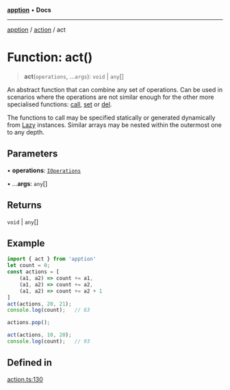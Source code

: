 [**apption**](../../README.md) • **Docs**

***

[apption](../../modules.md) / [action](../README.md) / act

# Function: act()

> **act**(`operations`, ...`args`): `void` \| `any`[]

An abstract function that can combine any set of operations. 
Can be used in scenarios where the operations are not similar enough for the 
other more specialised functions: [call](call.md), [set](set.md) or [del](del.md).

The functions to call may be specified statically or generated dynamically 
from [Lazy](../classes/Lazy.md) instances. Similar arrays may be nested within the outermost one to 
any depth.

## Parameters

• **operations**: [`IOperations`](../type-aliases/IOperations.md)

• ...**args**: `any`[]

## Returns

`void` \| `any`[]

## Example

```ts
import { act } from 'apption'
let count = 0;
const actions = [
    (a1, a2) => count += a1,
    (a1, a2) => count += a2,
    (a1, a2) => count += a2 + 1
]
act(actions, 20, 21);
console.log(count);   // 63

actions.pop();

act(actions, 10, 20);
console.log(count);   // 93
```

## Defined in

[action.ts:130](https://github.com/mksunny1/apption/blob/d0bf763109284abcb2484dd7dfd7111ee7475add/src/action.ts#L130)

